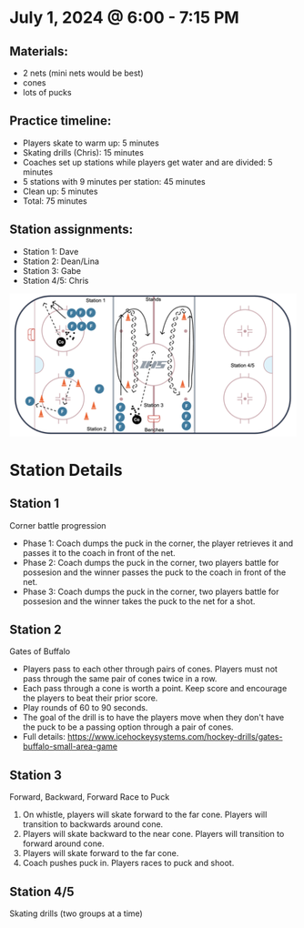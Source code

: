 
# July 1, 2024 @ 6:00 - 7:15 PM

## Materials:
- 2 nets (mini nets would be best) 
- cones
- lots of pucks

## Practice timeline:
- Players skate to warm up: 5 minutes
- Skating drills (Chris): 15 minutes
- Coaches set up stations while players get water and are divided: 5 minutes
- 5 stations with 9 minutes per station: 45 minutes
- Clean up: 5 minutes
- Total: 75 minutes

## Station assignments:
- Station 1: Dave
- Station 2: Dean/Lina
- Station 3: Gabe
- Station 4/5: Chris


![image](https://github.com/salter14/hockey/blob/main/drill_diagrams/Practice_layout_20240701.png)

# Station Details

## Station 1
Corner battle progression
- Phase 1: Coach dumps the puck in the corner, the player retrieves it and passes it to the coach in front of the net.
- Phase 2: Coach dumps the puck in the corner, two players battle for possesion and the winner passes the puck to the coach in front of the net.
- Phase 3: Coach dumps the puck in the corner, two players battle for possesion and the winner takes the puck to the net for a shot.

## Station 2
Gates of Buffalo
- Players pass to each other through pairs of cones. Players must not pass through the same pair of cones twice in a row.
- Each pass through a cone is worth a point. Keep score and encourage the players to beat their prior score.
- Play rounds of 60 to 90 seconds.
- The goal of the drill is to have the players move when they don't have the puck to be a passing option through a pair of cones.
- Full details: https://www.icehockeysystems.com/hockey-drills/gates-buffalo-small-area-game

## Station 3
Forward, Backward, Forward Race to Puck

1. On whistle, players will skate forward to the far cone.  Players will transition to backwards around cone.
2. Players will skate backward to the near cone.  Players will transition to forward around cone.
3. Players will skate forward to the far cone.
4. Coach pushes puck in.  Players races to puck and shoot.

## Station 4/5
Skating drills (two groups at a time)





